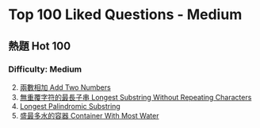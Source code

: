 # Top 100 Liked Questions - Medium
## 熱題 Hot 100

### Difficulty: Medium
002. [兩數相加 Add Two Numbers](https://github.com/Kuan-HC/LeetCode/blob/main/Top100LikedQuestions/002_Add_Two_Numbers.md)
003. [無重覆字符的最長子串 Longest Substring Without Repeating Characters](https://github.com/Kuan-HC/LeetCode/blob/main/Top100LikedQuestions/003_Longest_Substring_Without_Repeating_Characters.md)
005. [Longest Palindromic Substring](https://github.com/Kuan-HC/LeetCode/blob/main/Top100LikedQuestions/005_Longest_Palindromic_Substring.md)
011. [盛最多水的容器 Container With Most Water](https://github.com/Kuan-HC/LeetCode/blob/main/Top100LikedQuestions/011_Container_With_Most_Water.md)








